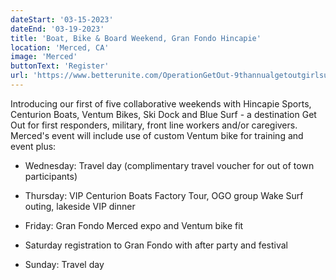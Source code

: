 ```yaml
---
dateStart: '03-15-2023'
dateEnd: '03-19-2023'
title: 'Boat, Bike & Board Weekend, Gran Fondo Hincapie'
location: 'Merced, CA'
image: 'Merced'
buttonText: 'Register'
url: 'https://www.betterunite.com/OperationGetOut-9thannualgetoutgirlsurfpaddlejamweekend'
---
```

Introducing our first of five collaborative weekends with Hincapie Sports, Centurion Boats, Ventum Bikes, Ski Dock and Blue Surf - a destination Get Out for first responders, military, front line workers and/or caregivers. Merced's event will include use of custom Ventum bike for training and event plus:

* Wednesday: Travel day (complimentary travel voucher for out of town participants)

* Thursday: VIP Centurion Boats Factory Tour, OGO group Wake Surf outing, lakeside VIP dinner 

* Friday: Gran Fondo Merced expo and Ventum bike fit

* Saturday registration to Gran Fondo with after party and festival

* Sunday: Travel day